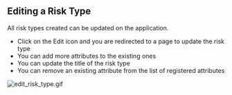 ## Editing a Risk Type

All risk types created can be updated on the application.
* Click on the Edit icon and you are redirected to a page to update the risk type
* You can add more attributes to the existing ones
* You can update the title of the risk type
* You can remove an existing attribute from the list of registered attributes

![edit_risk_type.gif](https://s3.gifyu.com/images/edit_risk_type.gif)